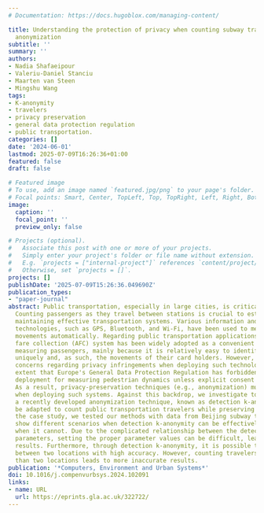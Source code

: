 ```yaml
---
# Documentation: https://docs.hugoblox.com/managing-content/

title: Understanding the protection of privacy when counting subway travelers through
  anonymization
subtitle: ''
summary: ''
authors:
- Nadia Shafaeipour
- Valeriu-Daniel Stanciu
- Maarten van Steen
- Mingshu Wang
tags:
- K-anonymity
- travelers
- privacy preservation
- general data protection regulation
- public transportation.
categories: []
date: '2024-06-01'
lastmod: 2025-07-09T16:26:36+01:00
featured: false
draft: false

# Featured image
# To use, add an image named `featured.jpg/png` to your page's folder.
# Focal points: Smart, Center, TopLeft, Top, TopRight, Left, Right, BottomLeft, Bottom, BottomRight.
image:
  caption: ''
  focal_point: ''
  preview_only: false

# Projects (optional).
#   Associate this post with one or more of your projects.
#   Simply enter your project's folder or file name without extension.
#   E.g. `projects = ["internal-project"]` references `content/project/deep-learning/index.md`.
#   Otherwise, set `projects = []`.
projects: []
publishDate: '2025-07-09T15:26:36.049690Z'
publication_types:
- "paper-journal"
abstract: Public transportation, especially in large cities, is critical for livability.
  Counting passengers as they travel between stations is crucial to establishing and
  maintaining effective transportation systems. Various information and communication
  technologies, such as GPS, Bluetooth, and Wi-Fi, have been used to measure people's
  movements automatically. Regarding public transportation applications, the automated
  fare collection (AFC) system has been widely adopted as a convenient method for
  measuring passengers, mainly because it is relatively easy to identify card owners
  uniquely and, as such, the movements of their card holders. However, there are serious
  concerns regarding privacy infringements when deploying such technologies, to the
  extent that Europe's General Data Protection Regulation has forbidden straightforward
  deployment for measuring pedestrian dynamics unless explicit consent has been provided.
  As a result, privacy-preservation techniques (e.g., anonymization) must be used
  when deploying such systems. Against this backdrop, we investigate to what extent
  a recently developed anonymization technique, known as detection k-anonymity, can
  be adapted to count public transportation travelers while preserving privacy. In
  the case study, we tested our methods with data from Beijing subway trips. Results
  show different scenarios when detection k-anonymity can be effectively applied and
  when it cannot. Due to the complicated relationship between the detection k-anonymity
  parameters, setting the proper parameter values can be difficult, leading to inaccurate
  results. Furthermore, through detection k-anonymity, it is possible to count travelers
  between two locations with high accuracy. However, counting travelers from more
  than two locations leads to more inaccurate results.
publication: '*Computers, Environment and Urban Systems*'
doi: 10.1016/j.compenvurbsys.2024.102091
links:
- name: URL
  url: https://eprints.gla.ac.uk/322722/
---
```

